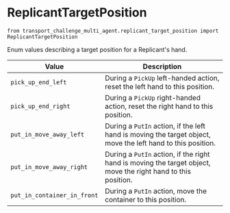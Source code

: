 # ReplicantTargetPosition

`from transport_challenge_multi_agent.replicant_target_position import ReplicantTargetPosition`

Enum values describing a target position for a Replicant's hand.

| Value | Description |
| --- | --- |
| `pick_up_end_left` | During a `PickUp` left-handed action, reset the left hand to this position. |
| `pick_up_end_right` | During a `PickUp` right-handed action, reset the right hand to this position. |
| `put_in_move_away_left` | During a `PutIn` action, if the left hand is moving the target object, move the left hand to this position. |
| `put_in_move_away_right` | During a `PutIn` action, if the right hand is moving the target object, move the right hand to this position. |
| `put_in_container_in_front` | During a `PutIn` action, move the container to this position. |